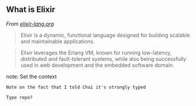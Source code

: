 ##  What is Elixir

*From [elixir-lang.org](http://elixir-lang.org)*
> Elixir is a dynamic, functional language designed for building scalable and maintainable applications.

>Elixir leverages the Erlang VM, known for running low-latency, distributed and fault-tolerant systems, while also being successfully used in web development and the embedded software domain.

note:
    Set the context
    
    Note on the fact that I told Chui it's strongly typed
    
    Type repo?
